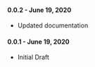 #### 0.0.2 - June 19, 2020
   * Updated documentation
#### 0.0.1 - June 19, 2020
   * Initial Draft
